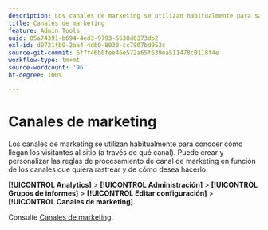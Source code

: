 ```yaml
---
description: Los canales de marketing se utilizan habitualmente para saber cómo llegan los visitantes al sitio. Puede crear y personalizar las reglas de procesamiento de canal de marketing en función de los canales que quiera rastrear y de cómo desea hacerlo.
title: Canales de marketing
feature: Admin Tools
uuid: 05a74391-b694-4ed3-9793-5538d6373db2
exl-id: d9721fb9-2aa4-4db0-8030-cc7907bd953c
source-git-commit: 6f7f46b0fee46e572a65f639ea511478c0118f4e
workflow-type: tm+mt
source-wordcount: '96'
ht-degree: 100%

---
```


# Canales de marketing

Los canales de marketing se utilizan habitualmente para conocer cómo llegan los visitantes al sitio (a través de qué canal). Puede crear y personalizar las reglas de procesamiento de canal de marketing en función de los canales que quiera rastrear y de cómo desea hacerlo.

**[!UICONTROL Analytics]** > **[!UICONTROL Administración]** > **[!UICONTROL Grupos de informes]** > **[!UICONTROL Editar configuración]** > **[!UICONTROL Canales de marketing]**.

Consulte [Canales de marketing](/help/components/c-marketing-channels/analyze-mc.md).
